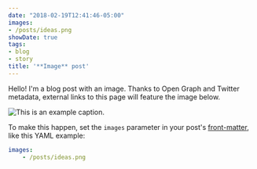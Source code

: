```yaml
---
date: "2018-02-19T12:41:46-05:00"
images:
- /posts/ideas.png
showDate: true
tags:
- blog
- story
title: '**Image** post'
---
```


Hello! I'm a blog post with an image. Thanks to Open Graph and Twitter metadata, external links to this page will feature the image below.

![This is an example caption.](/posts/passing/000528810023-min.jpg)

To make this happen, set the `images` parameter in your post's [front-matter](https://gohugo.io/content-management/front-matter/), like this YAML example:

```yaml
images:
    - /posts/ideas.png
```
